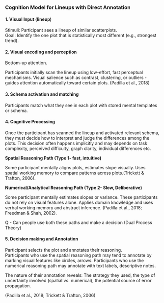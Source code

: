 ### Cognition Model for Lineups with Direct Annotation

#### 1. Visual Input (lineup)

Stimuli: Participant sees a lineup of similar scatterplots.\
Goal: Identify the one plot that is statistically most different (e.g., strongest trend).

#### 2. Visual encoding and perception

Bottom-up attention.

Participants initially scan the lineup using low-effort, fast perceptual mechanisms. Visual salience such as contrast, clustering, or outliers - guides attention automatically toward certain plots. (Padilla et al., 2018)

#### 3. Schema activation and matching

Participants match what they see in each plot with stored mental templates or schema.

#### 4. Cognitive Processing

Once the participant has scanned the lineup and activated relevant schema, they must decide how to interpret and judge the differences among the plots. This decision often happens implicitly and may depends on task complexity, perceived difficulty, graph clarity, individual differences etc.

**Spatial Reasoning Path (Type 1- fast, intuitive)**

Some participant mentally aligns plots, estimates slope visually. Uses spatial working memory to compare patterns across plots.(Trickett & Trafton, 2006).

**Numerical/Analytical Reasoning Path (Type 2- Slow, Deliberative)**

Some participant mentally estimates slopes or variance. These participants do not rely on visual features alone. Applies domain knowledge and uses verbal working memory and abstract inference. (Padilla et al., 2018; Freedman & Shah, 2002).

Q - Can people use both these paths and make a decision
(Dual Process Theory) 


#### 5. Decision making and Annotation

Participant selects the plot and annotates their reasoning.\
Participants who use the spatial reasoning path may tend to annotate by marking visual features like circles, arrows. Participants who use the numerical reasoning path may annotate with text labels, descriptive notes.

The nature of their annotation reveals: The strategy they used, the type of uncertainty involved (spatial vs. numerical), the potential source of error propagation.

(Padilla et al., 2018; Trickett & Trafton, 2006)

